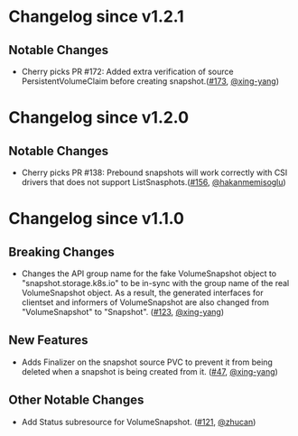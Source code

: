 # Changelog since v1.2.1

## Notable Changes

- Cherry picks PR #172: Added extra verification of source PersistentVolumeClaim before creating snapshot.([#173](https://github.com/kubernetes-csi/external-snapshotter/pull/173), [@xing-yang](https://github.com/xing-yang))

# Changelog since v1.2.0

## Notable Changes

- Cherry picks PR #138: Prebound snapshots will work correctly with CSI drivers that does not support ListSnasphots.([#156](https://github.com/kubernetes-csi/external-snapshotter/pull/156), [@hakanmemisoglu](https://github.com/hakanmemisoglu))

# Changelog since v1.1.0

## Breaking Changes

- Changes the API group name for the fake VolumeSnapshot object to "snapshot.storage.k8s.io" to be in-sync with the group name of the real VolumeSnapshot object. As a result, the generated interfaces for clientset and informers of VolumeSnapshot are also changed from "VolumeSnapshot" to "Snapshot". ([#123](https://github.com/kubernetes-csi/external-snapshotter/pull/123), [@xing-yang](https://github.com/xing-yang))

## New Features

- Adds Finalizer on the snapshot source PVC to prevent it from being deleted when a snapshot is being created from it. ([#47](https://github.com/kubernetes-csi/external-snapshotter/pull/47), [@xing-yang](https://github.com/xing-yang))

## Other Notable Changes

- Add Status subresource for VolumeSnapshot. ([#121](https://github.com/kubernetes-csi/external-snapshotter/pull/121), [@zhucan](https://github.com/zhucan))
